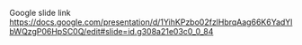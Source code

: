 Google slide link
https://docs.google.com/presentation/d/1YihKPzbo02fzlHbrqAag66K6YadYlbWQzgP06HpSC0Q/edit#slide=id.g308a21e03c0_0_84
